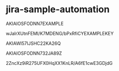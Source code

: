 # jira-sample-automation

AKIAIOSFODNN7EXAMPLE

wJalrXUtnFEMI/K7MDENG/bPxRfiCYEXAMPLEKEY

AKIAWI57IJSHC22KA26Q

AKIAIOSFODNN732JA89Z

2ZncXz9iR275UFX0HqXX1KnLR/A6fE1cwE3GDjdG
